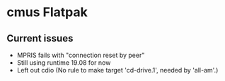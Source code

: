 # cmus Flatpak

## Current issues
- MPRIS fails with "connection reset by peer"
- Still using runtime 19.08 for now
- Left out cdio (No rule to make target 'cd-drive.1', needed by 'all-am'.)
